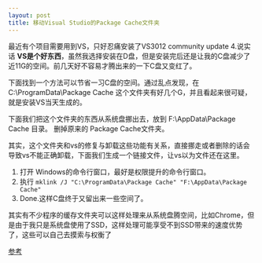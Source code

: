 ```yaml
---
layout: post
title: 移动Visual Studio的Package Cache文件夹
---
```


最近有个项目需要用到VS，只好忍痛安装了VS3012 community update 4.说实话 **VS是个好东西**，虽然我选择安装在D盘，但是安装完后还是让我的C盘减少了近11G的空间。前几天好不容易才腾出来的一下C盘又变红了。

下面找到一个方法可以节省一习C盘的空间。通过乱点发现，在 C:\ProgramData\Package Cache 这个文件夹有好几个G，并且看起来很可疑，就是安装VS当天生成的。

下面我们把这个文件夹的东西从系统盘挪出去，放到 F:\AppData\Package Cache 目录。 删掉原来的 Package Cache文件夹。

其实，这个文件夹和vs的修复与卸载这些功能有关系，直接挪走或者删除的话会导致vs不能正确卸载，下面我们生成一个链接文件，让vs以为文件还在这里。

1. 打开 Windows的命令行窗口，最好是权限提升的命令行窗口。
2. 执行 ```mklink /J "C:\ProgramData\Package Cache" "F:\AppData\Package Cache"```
3. Done.这样C盘终于又留出来一些空间了。

其实有不少程序的缓存文件夹可以这样处理来从系统盘腾空间，比如Chrome，但是由于我只是系统盘使用了SSD，这样处理可能享受不到SSD带来的速度优势了，这些可以自己去摸索与权衡了

[参考](http://superuser.com/questions/455853/can-i-delete-the-the-folder-c-programdata-package-cache)


